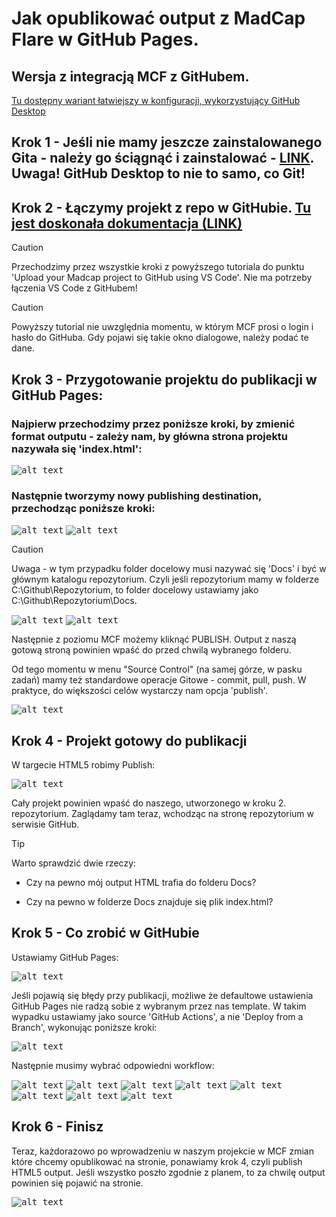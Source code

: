 # Jak opublikować output z MadCap Flare w GitHub Pages.

## Wersja z integracją MCF z GitHubem. 
[Tu dostępny wariant łatwiejszy w konfiguracji, wykorzystujący GitHub Desktop](./README2.md)

## Krok 1 - Jeśli nie mamy jeszcze zainstalowanego Gita - należy go ściągnąć i zainstalować - [LINK](https://git-scm.com/downloads). Uwaga! GitHub Desktop to nie to samo, co Git!

## Krok 2 - Łączymy projekt z repo w GitHubie. [Tu jest doskonała dokumentacja (LINK)](https://docsy-site.netlify.app/docs/madcap-flare/connect-madcap-to-git/#bind-using-the-flare-interface)

> [!CAUTION]
> Przechodzimy przez wszystkie kroki z powyższego tutoriala do punktu 'Upload your Madcap project to GitHub using VS Code'. Nie ma potrzeby łączenia VS Code z GitHubem!

> [!CAUTION]
> Powyższy tutorial nie uwzględnia momentu, w którym MCF prosi o login i hasło do GitHuba. Gdy pojawi się takie okno dialogowe, należy podać te dane.

## Krok 3 - Przygotowanie projektu do publikacji w GitHub Pages:

### Najpierw przechodzimy przez poniższe kroki, by zmienić format outputu - zależy nam, by główna strona projektu nazywała się 'index.html':
<kbd>![alt text](./Resources/MCF.png)</kbd>

### Następnie tworzymy nowy publishing destination, przechodząc poniższe kroki:

<kbd>![alt text](./Resources/A1.png)</kbd>
<kbd>![alt text](./Resources/A2.png)</kbd>
> [!CAUTION] 
> Uwaga - w tym przypadku folder docelowy musi nazywać się 'Docs' i być w głównym katalogu repozytorium. Czyli jeśli repozytorium mamy w folderze C:\Github\Repozytorium, to folder docelowy ustawiamy jako C:\Github\Repozytorium\Docs.
>
<kbd>![alt text](./Resources/A3.png)</kbd>
<kbd>![alt text](./Resources/A4.png)</kbd>

Następnie z poziomu MCF możemy kliknąć PUBLISH. Output z naszą gotową stroną powinien wpaść do przed chwilą wybranego folderu.

Od tego momentu w menu "Source Control" (na samej górze, w pasku zadań) mamy też standardowe operacje Gitowe - commit, pull, push. W praktyce, do większości celów wystarczy nam opcja 'publish'.

<kbd>![alt text](./Resources/MCF2.png)</kbd>

## Krok 4 - Projekt gotowy do publikacji

W targecie HTML5 robimy Publish:

<kbd>![alt text](./Resources/publish.gif)</kbd>

Cały projekt powinien wpaść do naszego, utworzonego w kroku 2. repozytorium. Zaglądamy tam teraz, wchodząc na stronę repozytorium w serwisie GitHub.

>[!TIP]
>Warto sprawdzić dwie rzeczy:
> * Czy na pewno mój output HTML trafia do folderu Docs?
>
> * Czy na pewno w folderze Docs znajduje się plik index.html? 

##  Krok 5 - Co zrobić w GitHubie

Ustawiamy GitHub Pages:

<kbd>![alt text](./Resources/0.png)

Jeśli pojawią się błędy przy publikacji, możliwe że defaultowe ustawienia GitHub Pages nie radzą sobie z wybranym przez nas template. W takim wypadku ustawiamy jako source 'GitHub Actions', a nie 'Deploy from a Branch', wykonując poniższe kroki:

<kbd>![alt text](./Resources/B1.png)</kbd>

Następnie musimy wybrać odpowiedni workflow:

<kbd>![alt text](./Resources/1.png)</kbd>
<kbd>![alt text](./Resources/2.png)</kbd>
<kbd>![alt text](./Resources/3.png)</kbd>
<kbd>![alt text](./Resources/4.png)</kbd>
<kbd>![alt text](./Resources/5.png)</kbd>
<kbd>![alt text](./Resources/6.png)</kbd>
<kbd>![alt text](./Resources/7.png)</kbd>
<kbd>![alt text](./Resources/8.png)</kbd>

## Krok 6 - Finisz
Teraz, każdorazowo po wprowadzeniu w naszym projekcie w MCF zmian które chcemy opublikować na stronie, ponawiamy krok 4, czyli publish HTML5 output. Jeśli wszystko poszło zgodnie z planem, to za chwilę output powinien się pojawić na stronie.

<kbd>![alt text](./Resources/publish.gif)</kbd>